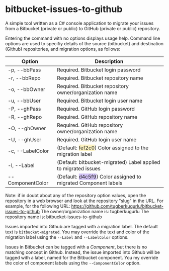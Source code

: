 bitbucket-issues-to-github
==========================

A simple tool written as a C# console application to migrate your issues from a Bitbucket (private or public) to GitHub (private or public) repository.

Entering the command with no options displays usage help. Command line options are used to specifiy details of the source (bitbucket) and destination (Github) repositories, and migration options, as follows:

Option            | Description
------------------|------------------------------------------------------------------
-p, --bbPass      | Required. Bitbucket login password
-r, --bbRepo      | Required. Bitbucket repository name
-o, --bbOwner     | Required. Bitbucket repository owner/organization name
-u, --bbUser      | Required. Bitbucket login user name
-P, --ghPass      | Required. GitHub login password
-R, --ghRepo      | Required. GitHub repository name
-O, --ghOwner     | Required. GitHub repository owner/organization name
-U, --ghUser      | Required. GitHub login user name
-c, --LabelColor  | (Default: <span style="background-color:#fef2c0">fef2c0</span>) Color assigned to the migration label
-l, --Label       | (Default: bitbucket-migrated) Label applied to migrated issues
--ComponentColor  | (Default: <span style="background-color:#d4c5f9">d4c5f9</span>) Color assigned to migrated Component labels

Note: if in doubt about any of the repository option values, open the repository in a web browser and look at the repository "slug" in the URL. For example, for the following URL:
https://github.com/tugberkugurlu/bitbucket-issues-to-github
The owner/organization name is: tugberkugurlu
The repository name is: bitbucket-issues-to-github

Issues imported into Github are tagged with a migration label. The default text is `bitbucket-migrated`. You may override the text and color of the migration label using the `--Label` and `--LabelColor` options.

Issues in Bitbucket can be tagged with a _Component_, but there is no matching concept in Github. Instead, the issue imported into Github will be tagged with a label, named for the Bitbucket component. You my override the color of component labels using the `--ComponentColor` option.
